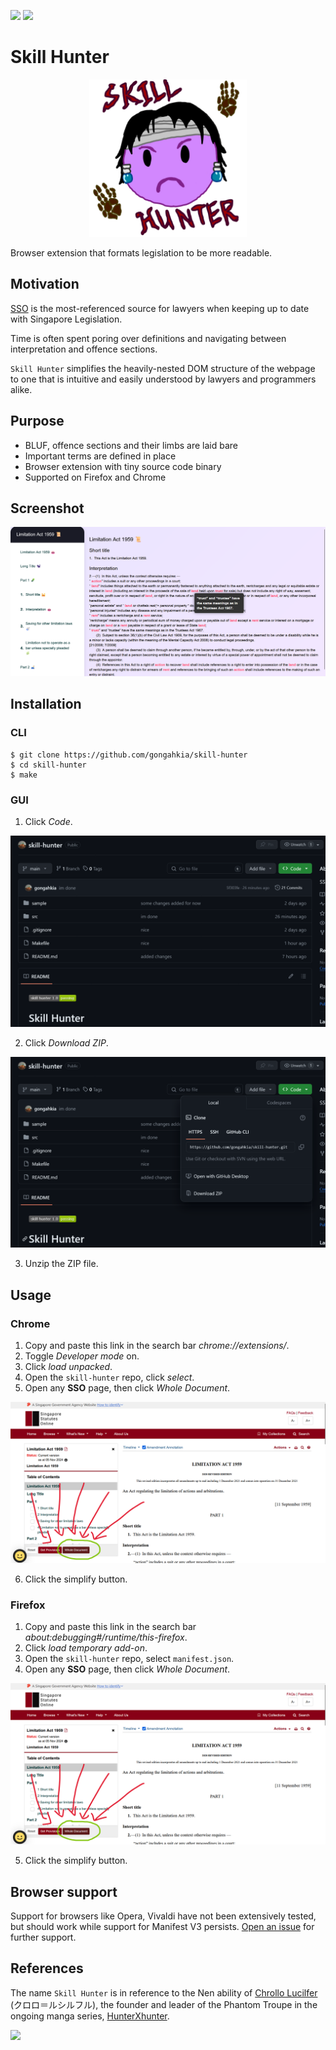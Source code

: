 [![](https://img.shields.io/badge/skill_hunter_1.0-deprecated-red)](https://github.com/gongahkia/skill-hunter/releases/tag/1.0) [![](https://img.shields.io/badge/skill_hunter_2.0-passing-green)](https://github.com/gongahkia/skill-hunter/releases/tag/2.0)

# Skill Hunter

<p align="center">
<img src="./asset/logo/logo_words.png" width=50% height=50%>
</p>

Browser extension that formats legislation to be more readable.

## Motivation

[SSO](https://sso.agc.gov.sg/) is the most-referenced source for lawyers when keeping up to date with Singapore Legislation.

Time is often spent poring over definitions and navigating between interpretation and offence sections.

`Skill Hunter` simplifies the heavily-nested DOM structure of the webpage to one that is intuitive and easily understood by lawyers and programmers alike.

## Purpose

* BLUF, offence sections and their limbs are laid bare
* Important terms are defined in place
* Browser extension with tiny source code binary
* Supported on Firefox and Chrome

## Screenshot

![](./asset/screenshots/skill-hunter-screenshot-2.png)

## Installation

### CLI

```console
$ git clone https://github.com/gongahkia/skill-hunter
$ cd skill-hunter
$ make
```

### GUI

1. Click *Code*.

![](./asset/screenshots/skill-hunter-installation-1.png)

2. Click *Download ZIP*.

![](./asset/screenshots/skill-hunter-installation-2.png)

3. Unzip the ZIP file.

## Usage

### Chrome

1. Copy and paste this link in the search bar *chrome://extensions/*.
2. Toggle *Developer mode* on.
3. Click *load unpacked*.
4. Open the `skill-hunter` repo, click *select*.
5. Open any **SSO** page, then click *Whole Document*.

![](./asset/screenshots/skill-hunter-screenshot-3.png)

6. Click the simplify button.

### Firefox

1. Copy and paste this link in the search bar *about:debugging#/runtime/this-firefox*.
2. Click *load temporary add-on*.
3. Open the `skill-hunter` repo, select `manifest.json`.
4. Open any **SSO** page, then click *Whole Document*.

![](./asset/screenshots/skill-hunter-screenshot-3.png)

5. Click the simplify button.

## Browser support

Support for browsers like Opera, Vivaldi have not been extensively tested, but should work while support for Manifest V3 persists. [Open an issue](https://github.com/gongahkia/skill-hunter/issues) for further support.

## References

The name `Skill Hunter` is in reference to the Nen ability of [Chrollo Lucilfer](https://hunterxhunter.fandom.com/wiki/Chrollo_Lucilfer) (クロロ＝ルシルフル), the founder and leader of the Phantom Troupe in the ongoing manga series, [HunterXhunter](https://hunterxhunter.fandom.com/wiki/Hunterpedia).

![](https://i.redd.it/531lsuu5cj081.jpg)
